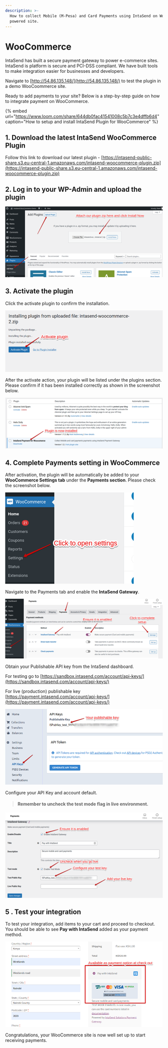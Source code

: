 ```yaml
---
description: >-
  How to collect Mobile (M-Pesa) and Card Payments using IntaSend on WooCommerce
  powered site.
---
```


# WooCommerce

IntaSend has built a secure payment gateway to power e-commerce sites. IntaSend is platform is secure and PCI-DSS compliant. We have built tools to make integration easier for businesses and developers.

Navigate to [http://54.86.135.148/](http://54.86.135.148/) to test the plugin in a demo WooCoommerce site.

Ready to add payments to your site? Below is a step-by-step guide on how to integrate payment on WooCommerce.

{% embed url="https://www.loom.com/share/644db0fac41541008c5b7c3e4dffb6d4" caption="How to setup and install IntaSend Plugin for WooCommerce" %}

## 1. Download the latest IntaSend WooCommerce Plugin

Follow this link to download our latest plugin - [https://intasend-public-share.s3.eu-central-1.amazonaws.com/intasend-woocommerce-plugin.zip](https://intasend-public-share.s3.eu-central-1.amazonaws.com/intasend-woocommerce-plugin.zip)

## 2. Log in to your WP-Admin and upload the plugin

![](../.gitbook/assets/step-1.png)

## 3. Activate the plugin

Click the activate plugin to confirm the installation.

![](../.gitbook/assets/step-2.png)

After the activate action, your plugin will be listed under the plugins section. Please confirm if it has been installed correctly as shown in the screenshot below.

![](../.gitbook/assets/step-3.png)

## 4. Complete Payments setting in WooCommerce

After activation, the plugin will be automatically be added to your **WooCommerce Settings tab** under the **Payments section**. Please check the screenshot below.

![](../.gitbook/assets/step-4.png)

Navigate to the Payments tab and enable the **IntaSend Gateway**.

![](../.gitbook/assets/step-5.png)

Obtain your Publishable API key from the IntaSend dashboard.

For testing go to [https://sandbox.intasend.com/account/api-keys/](https://sandbox.intasend.com/account/api-keys/)

For live \(production\) publishable key [https://payment.intasend.com/account/api-keys/](https://payment.intasend.com/account/api-keys/)

![](../.gitbook/assets/get-publishable-key.png)

Configure your API Key and account default.

> #### Remember to uncheck the test mode flag in live environment.

![](../.gitbook/assets/complete-setup.png)

## 5 . Test your integration

To test your integration, add items to your cart and proceed to checkout. You should be able to see **Pay with IntaSend** added as your payment method.

![](../.gitbook/assets/checkout-screen.png)

Congratulations, your WooCommerce site is now well set up to start receiving payments.

